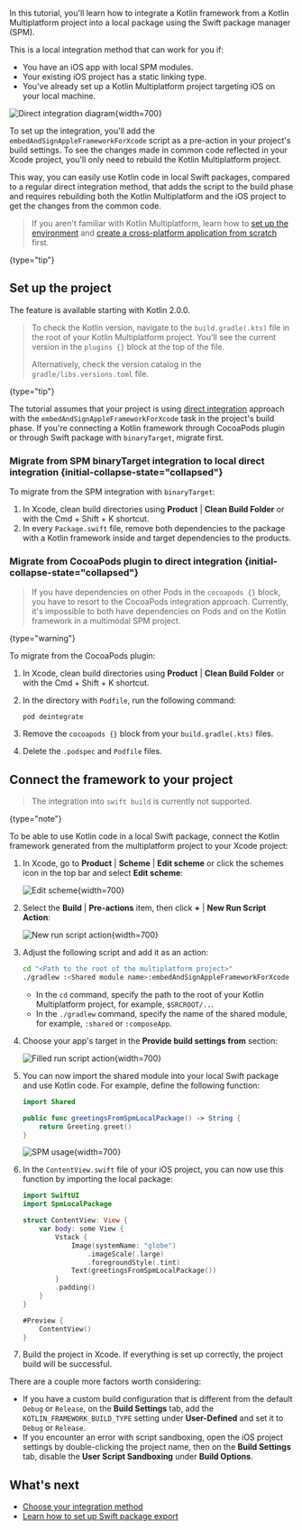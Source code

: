 [//]: # (title: Using Kotlin from local Swift packages)

In this tutorial, you'll learn how to integrate a Kotlin framework from a Kotlin Multiplatform project into a local
package using the Swift package manager (SPM).

This is a local integration method that can work for you if:

* You have an iOS app with local SPM modules.
* Your existing iOS project has a static linking type.
* You've already set up a Kotlin Multiplatform project targeting iOS on your local machine.

![Direct integration diagram](direct-integration-scheme.svg){width=700}

To set up the integration, you'll add the `embedAndSignAppleFrameworkForXcode` script as a pre-action in your project's
build settings. To see the changes made in common code reflected in your Xcode project, you'll only need to rebuild the
Kotlin Multiplatform project.

This way, you can easily use Kotlin code in local Swift packages, compared to a regular direct integration method,
that adds the script to the build phase and requires rebuilding both the Kotlin Multiplatform and the iOS project to get
the changes from the common code.

> If you aren't familiar with Kotlin Multiplatform, learn how to [set up the environment](https://www.jetbrains.com/help/kotlin-multiplatform-dev/multiplatform-setup.html)
> and [create a cross-platform application from scratch](https://www.jetbrains.com/help/kotlin-multiplatform-dev/multiplatform-create-first-app.html) first.
>
{type="tip"}

## Set up the project

The feature is available starting with Kotlin 2.0.0.

> To check the Kotlin version, navigate to the `build.gradle(.kts)` file in the root of your Kotlin Multiplatform project.
> You'll see the current version in the `plugins {}` block at the top of the file.
> 
> Alternatively, check the version catalog in the `gradle/libs.versions.toml` file.
> 
{type="tip"}

The tutorial assumes that your project is using [direct integration](multiplatform-direct-integration.md)
approach with the `embedAndSignAppleFrameworkForXcode` task in the project's build phase. If you're connecting a Kotlin framework through CocoaPods
plugin or through Swift package with `binaryTarget`, migrate first.

### Migrate from SPM binaryTarget integration to local direct integration {initial-collapse-state="collapsed"}

To migrate from the SPM integration with `binaryTarget`:

1. In Xcode, clean build directories using **Product** | **Clean Build Folder** or with the
   <shortcut>Cmd + Shift + K</shortcut> shortcut.
2. In every `Package.swift` file, remove both dependencies to the package with a Kotlin framework inside and target
   dependencies to the products.

### Migrate from CocoaPods plugin to direct integration {initial-collapse-state="collapsed"}

> If you have dependencies on other Pods in the `cocoapods {}` block, you have to resort to the CocoaPods integration approach.
> Currently, it's impossible to both have dependencies on Pods and on the Kotlin framework in a multimodal SPM project. 
>
{type="warning"}

To migrate from the CocoaPods plugin:

1. In Xcode, clean build directories using **Product** | **Clean Build Folder** or with the
   <shortcut>Cmd + Shift + K</shortcut> shortcut.
2. In the directory with `Podfile`, run the following command:

    ```none
   pod deintegrate
   ```

3. Remove the `cocoapods {}` block from your `build.gradle(.kts)` files.
4. Delete the `.podspec` and `Podfile` files.

## Connect the framework to your project

> The integration into `swift build` is currently not supported.
>
{type="note"}

To be able to use Kotlin code in a local Swift package, connect the Kotlin framework generated from the multiplatform
project to your Xcode project:

1. In Xcode, go to **Product** | **Scheme** | **Edit scheme** or click the schemes icon in the top bar and select **Edit scheme**:

   ![Edit scheme](xcode-edit-schemes.png){width=700}

2. Select the **Build** | **Pre-actions** item, then click **+** | **New Run Script Action**:

   ![New run script action](xcode-new-run-script-action.png){width=700}

3. Adjust the following script and add it as an action:

   ```bash
   cd "<Path to the root of the multiplatform project>"
   ./gradlew :<Shared module name>:embedAndSignAppleFrameworkForXcode 
   ```

   * In the `cd` command, specify the path to the root of your Kotlin Multiplatform project, for example, `$SRCROOT/..`.
   * In the `./gradlew` command, specify the name of the shared module, for example, `:shared` or `:composeApp`.
  
4. Choose your app's target in the **Provide build settings from** section:

   ![Filled run script action](xcode-filled-run-script-action.png){width=700}

5. You can now import the shared module into your local Swift package and use Kotlin code. For example, define the following function:

   ```Swift
   import Shared
   
   public func greetingsFromSpmLocalPackage() -> String {
       return Greeting.greet()
   }
   ```

   ![SPM usage](xcode-spm-usage.png){width=700}

6. In the `ContentView.swift` file of your iOS project, you can now use this function by importing the local package:

   ```Swift
   import SwiftUI
   import SpmLocalPackage
   
   struct ContentView: View {
       var body: some View {
           Vstack {
               Image(systemName: "globe")
                   .imageScale(.large)
                   .foregroundStyle(.tint)
               Text(greetingsFromSpmLocalPackage())
           }
           .padding()
       }
   }
   
   #Preview {
       ContentView()
   }
   ```
   
7. Build the project in Xcode. If everything is set up correctly, the project build will be successful.
   
There are a couple more factors worth considering: 

* If you have a custom build configuration that is different from the default `Debug` or `Release`, on the **Build Settings**
  tab, add the `KOTLIN_FRAMEWORK_BUILD_TYPE` setting under **User-Defined** and set it to `Debug` or `Release`.
* If you encounter an error with script sandboxing, open the iOS project settings by double-clicking the project name,
  then on the **Build Settings** tab, disable the **User Script Sandboxing** under **Build Options**.

## What's next

* [Choose your integration method](multiplatform-ios-integration-overview.md)
* [Learn how to set up Swift package export](native-spm.md)
